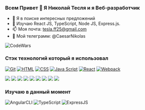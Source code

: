 ### Всем Привет 👋 Я Николай Тесля и я Веб-разработчик
- 🔭 Я в поиске интересных предложений
- 🌱 Изучаю React JS, TypeScript, Node JS, Express.js.
- 📫 Моя почта: tesla.ff25@gmail.com
- 🤔 Мой телеграмм: @CaesarNikolas


![CodeWars](https://www.codewars.com/users/caesartesla/badges/large)



### Стэк технологий который я использовал
[![Git](https://shields.io/badge/-Git-f0efe7?logo=git&style=for-the-badge)](https://git-scm.com/)
[![HTML](https://shields.io/badge/-HTML5-E34F26?logo=html5&style=for-the-badge&logoColor=fff)](https://html5book.ru/html-html5/)
[![CSS](https://shields.io/badge/-CSS3-1572B6?logo=css3&style=for-the-badge&logoColor=fff)](https://html5book.ru/osnovy-css/)
[![Java Script](https://shields.io/badge/-Java_Script-F7DF1E?logo=javascript&style=for-the-badge&logoColor=222)](https://learn.javascript.ru/)
[![React](https://shields.io/badge/-React-282c34?logo=react&style=for-the-badge)](https://reactjs.org/)
[![Webpack](https://shields.io/badge/-Webpack-2b3a42?logo=webpack&style=for-the-badge)](https://webpack.js.org/)


![](https://img.shields.io/badge/Code-Bootstrap-informational?style=flat&logo=bootstrap&logoColor=white&color=FF8D3F)
![](https://img.shields.io/badge/Code-Firebase-informational?style=flat&logo=firebase&logoColor=white&color=FF8D3F)
![](https://img.shields.io/badge/Code-React-informational?style=flat&logo=react&logoColor=white&color=FF8D3F)
![](https://img.shields.io/badge/Code-Redux-informational?style=flat&logo=Redux&logoColor=white&color=FF8D3F)
![](https://img.shields.io/badge/Code-JavaScript-informational?style=flat&logo=JavaScript&logoColor=white&color=FF8D3F)
![](https://img.shields.io/badge/Code-GreenSock-informational?style=flat&logo=GreenSock&logoColor=white&color=FF8D3F)
![](https://img.shields.io/badge/Code-SpringBoot-informational?style=flat&logo=Spring&logoColor=white&color=FF8D3F)
![](https://img.shields.io/badge/Code-MongoDB-informational?style=flat&logo=MongoDB&logoColor=white&color=FF8D3F)
![](https://img.shields.io/badge/Code-NoSQL-informational?style=flat&logo=NoSQL&logoColor=white&color=FF8D3F)


### Изучаю в данный момент
![AngularCLI](https://img.shields.io/badge/JS-ANGULAR-blue)
![TypeScript](https://img.shields.io/badge/TS-TypeScript-yellowgreen)
![ExpressJS](https://img.shields.io/badge/JS-Express.js-red)

<!--
**IvanSosnovich/IvanSosnovich** is a ✨ _special_ ✨ repository because its `README.md` (this file) appears on your GitHub profile.
[![Node](https://shields.io/badge/-Node-333?logo=node.js&style=for-the-badge)](https://nodejs.org/en/)
[![MongoDB](https://shields.io/badge/-MongoDB-f9fbfa?logo=MongoDB&style=for-the-badge)](https://www.mongodb.com/)

Here are some ideas to get you started:

- 🔭 I’m currently working on ...
- 🌱 I’m currently learning ...
- 👯 I’m looking to collaborate on ...
- 🤔 I’m looking for help with ...
- 💬 Ask me about ...
- 📫 How to reach me: ...
- 😄 Pronouns: ...
- ⚡ Fun fact: ...
-->
